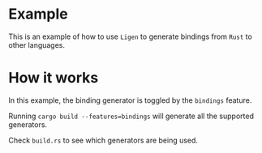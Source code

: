 # Example

This is an example of how to use `Ligen` to generate bindings from `Rust` to other languages.

# How it works

In this example, the binding generator is toggled by the `bindings` feature.

Running `cargo build --features=bindings` will generate all the supported generators.

Check `build.rs` to see which generators are being used.